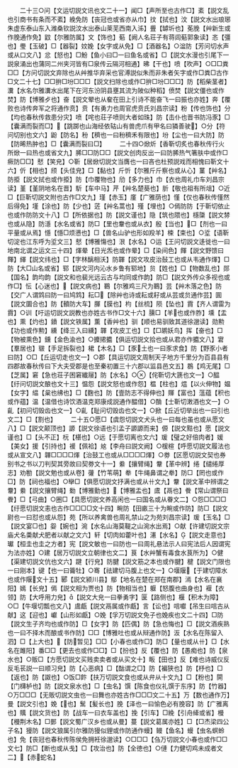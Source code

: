 <!-- { "loadSidebar": true } -->
　　二十三○问【文运切説文讯也文二十一】闻□【声所至也古作□】紊【説文乱也引商书有条而不紊】絻免防【丧冠也或省亦从巾】抆【拭也】汶【説文水出琅琊朱虚东泰山东入潍桑钦説汶水出泰山莱芜西南入泲】舋【罅圻也】莬脕【艸新生或作脕通作免】鼤【尔雅防属】文【饰也】葂【阙人名荘子有蒋闾葂郭象读】忞【彊也】璺【玉破】□【器裂】妏娩【女字或从免】□【酒器名】○湓防【芳问切水声或从口文八】忿【怒也】□魵【鱼小曰□一曰鱼名或省】□【説文水漫也引尾下一説泉涌出也蒲同二州夹河皆有□泉传云隔河相通】昲【干也】喷【吹声】○□□粪□□【方问切説文弃除也从艸推华弃采也官溥説似朱而非朱者矢字或作□粪□古作□文二十七】□□拚□坋□□□【説文扫除也或作□拚□坋□□□】防【稻柴茎者】瀵【水名尔雅瀵水出尾下在河东汾阴县壅其流为陂似种稻】偾焚【説文僵也或作焚】防【博雅歺也】奋【説文翚也从奞在田上引诗不能奋飞一曰振也亦姓】奔【覆败也诗传奔军之将通作贲】贲【有勇力也周官虎贲氏刘昌宗读】粉【传也饰也】分【均也春秋传救患分灾】喷【咤也荘子喷则大者如珠】防【击仆也晋书防冯豕】□【囊满而裂而□】【跳踯也山海经依轱山有兽虎爪有甲名曰獜善驶】○分【符问切别也文六】鼢【防名】秎【穧也一曰秎穧禾有限也】坋【尘也一曰大防】防【防晞热肿也】□【囊满而裂曰□】
　　二十四○焮炘【香靳切炙也春秋传行火所焮一曰热也或省文九】脪□□防□□【説文创肉反出一曰防脪热气箸肤中或作□瘚防□□】憖【笑皃】○靳【居焮切説文当膺也一曰吝也杜预説戏而相愧曰靳文十六】伒【相也】颀【头佳皃】□【黏也】斤忻【尔雅斤斤察也或从心】蓳【艸名】防挋【説文拭也或作挋】防【巾覆物也】劤【多力也】巾【衣也周礼巾车刘昌宗读】堇【堇阴地名在晋】馸【车中马】芹【艸名楚葵也】肵【敬也祖有所俎】○近□【巨靳切説文附也古作□文九】瑾【赤玉】廑【广雅荫也】慬【仅也春秋传慬然后得免】墐【涂也】防【少也】菦【艸名蒿也】殣【埋也】○傿防防【于靳切依止也或作防防文十八】□【所依据也】防【説文谨也】隐【筑也隈也】檼櫽【説文棼也或从隐】防濦【水名或省】防□【里也韏也或从衣】殷【当也】□【剂也一曰平量或从焉】懚【懚□烦懑也】□【兽名山驴也形如羖羊】梀【束也】○垽【语靳切淀也江东呼为垽文三】憖【博雅慯也】泿【水名】○运【王问切説文迻徙也一曰地南北谓之运文三十四】煇晕【日光炁也或作晕】□【染间色】餫【説文野馈曰餫】緷【説文纬也】□【字林醨相沃】防韗【説文攻皮治鼔工也或从韦通作煇】□防【大□山名或省】郓【説文河内沁水乡鲁有郓地】贠【姓也】□【物数乱也】郧【国名】韵均韵【説文和也裴光远云古与均同或作韵】防□【説文外传众多视也或作□】忶【心迷也】【説文病也】鶤【尔雅鸡三尺为鶤】芸【艸木落之色】防【交广人谓鸩曰防一曰鸠鸩】耘□【除艸也诗或耘或耔或从芸或贠通作芸】圎【説文圜合也】防【轒防大车】腪【膜也】枃【丝梳】陨【坠也】霣【齐人谓雷为霣】○训【吁运切説文説教也亦姓古书作□文十六】臐□【羊也或作胙】壎【盂也】熏【灼也】鐼【説文铁属】薫【香艸也】驯【顺也易驯致其道徐邈读】勋勲【功也或作勲】纁【绛三入曰纁】韗【攻皮工也】□【□鹕妖鸟】挥【奋也】□【物被熏色】鑂【金色渝也】○攗捃攟【俱运切説文拾也或从君亦作攟文八】宭【羣居也】皲【手足拆裂也】桾【木名】□【豕土也一曰豕求食】防【野豕小者曰防】○□【丘运切走也文一】○郡【具运切説文周制天子地方千里分为百县县有四郡故春秋传曰下大夫受郡是也至秦初置三十六郡以监县邑文五】鵘【鸡无尾】□【芝属】窘【急也荘子困窘纎屦】防【水名】○【侘靳切大篪也文一】○醖【纡问切説文酿也文十三】愠怨【説文怒也或作怨】榅【柱也】煴【以火伸物】媪【女字】緼【枲也绋也】□【麴也】防【壹防志不得伸也】賱【富也】蕰蕴【积也或作蕴】温【温借也诗饮酒温克郑康成説通作醖借】○酳【士靳切潄酒也文一】○齓【初问切毁齿也文一】○齓【耻问切毁齿也文一】○掀【丘近切举出也一曰引也文二】□【割也】
　　二十五○愿□【虞怨切説文犬头也一曰每也虽也或从愿文八】□【説文颠顶也】謜【説文徐语也引孟子謜謜而来】傆【説文黠也】愿【説文谨也】□【头不正】杬【椹也】○远【于愿切离也文六】瑗【璧之好倍肉者】媛【美女】援【引持也】褑【佩袷】奿【李舟曰説文阙】○楥楦【呼愿切説文履法也或从宣文八】韗□□□□煇【治鼓工也或从□□□□煇】○劵【区愿切説文契也券别书之书以刀判契其旁故曰契劵文十一】絭【攘臂绳】韏【革中辨】绻【缱绻厚志】劝勌【説文勉也或从卷】虇【竹苇萌】牶【牛绳鼻谓之牶】防□【罔也或作□】防【祠也福也】○卛□【俱愿切説文抒满也或从卄文九】韏【説文革中辨谓之韏】絭【説文攘臂绳】勬【博雅勤也】【博雅盂也】鬳【鬲也】餋【常山谓祭曰餋】□【弓曲】○圈□【具愿切説文养高闲也一曰国名或从眷文二】○怨□□□□【纡愿切説文恚也古作□□□□文十四】畹防【田畞三十为畹或作防】防□【説文尉也一曰怼也或从怨】苑【所以养禽兽也周礼禁山之为苑刘昌宗读】瑗【玉名】□【説文宴□也】妴【婉也】涴【水名山海莫鞮之山涴水出焉】○献【许建切説文宗庙犬名羮献犬肥者以献之文六】轩【切肉如藿叶也】瀗【水名】【説文走意也】瓛【桓圭也圭之方者】宪【説文敏也一曰防也一曰周礼悬法示人曰宪法后人因谓宪为法亦姓】○建【居万切説文立朝律也文二】茛【水艸蟹有毒食水茛所为】○健【渠建切説文伉也文六】踺【行皃】防腱【説文筋之本也或作腱】楗【説文门限也一曰刚本】键【也一曰籥牡】○骞【祛建切马腹上也文一】○堰隁【于建切障水也或作隁文十五】郾【説文颍川县】鄢【地名在楚在郑在南郡】漹【水名在襄阳】嫣【长皃】傿【説文相为贾也】防【物相当也】躽【怒腹也曲身也】褗【衣领】防【大呼用力皃】【説文大皃一曰拳勇字】匽【路侧也】椻【积木为障】○□【牛堰切瓢也文八】鬳甗【説文鬲属或作甗】言【讼也】唁囐【吊生曰唁古从献】这【迎也】巘【山形如甗】○娩【孚万切説文免子也娩疾也文二十四】□防【説文生子齐均也或作防】□【女字】防【匹偶】防【急也悔也】□【説文酒疾熟也一曰不择木而酿或书作防】□□【博雅吐也或从辩通作防】汳【水名在陈留入泗】□【上大也】【防暂见】□□【小春也或作□】防□【量也或从卄】□【水名在雎阳】番□□【更去也或作□□】□【扮也】反【覆也】防【愚痴也】防【泉水也】○贩□【方愿切説文买贱卖卖者或从买文十】畈【田也】反【难也诗威仪反反毛苌説一曰顺习皃】防【心恶病】□【酤谓之□】防【褊狭也】防【杼也】□【返也】防【詉也】○饭□飰【扶万切説文食也或从弁从十文九】□【粉也】閞【门欂栌也】防【説文泉水也】□【虫名】馔【陈食也仪礼馔于东序】防【竹器】○万□□□【无贩切説文虫也一曰舞也亦姓古作□□□文二十五】万【数也通作万】曼【説文引也】娩【也】鬗【髪长也】脕【泽也一曰愉色必有脕容】防【广雅离也】贎【説文货也】防【战车一曰衣车盖也】挽【引车】□絻【引舟縴或省】槾【槾荆木名】□鄤【説文蜀广汉乡也或从曼】蔓【説文葛属亦姓】□【□杰梁四公子名】獌防【説文狼属引尔雅防獌似貍或作防通作蟃】鳗【鱼名】蟃【虫名螟蛉也】免【丧冠也春秋传陈侯免拥衽徐邈读】○□□□【刍万切説文小春也或作□□文七】防□【断也或从戋】□【攻治也】防【全徳也】○僆【力健切鸡未成者文二】【赤蛇名】
